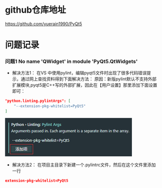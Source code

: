 # github仓库地址
https://github.com/yuerain1990/PyQt5

# 问题记录

### 问题1 No name 'QWidget' in module 'PyQt5.QtWidgets'

- 解决方法1：
在VS 中使用pylint，编辑pyqt5文件时出现了很多代码错误提示，通过网上查找资料得到下面解决方法：
原因：新版pylint默认不支持外部扩展模块,pyqt5是C++写的外部扩展，因此在【用户设置】那里添加下面设置即可：

```json
"python.linting.pylintArgs": [
	"--extension-pkg-whitelist=PyQt5"
]
```

![FAQ editor.md](./FAQ1.png "FAQ editor.md")

- 解决方法2：
在项目主目录下新建一个.pylintrc文件，然后在这个文件里添加一行

```json
extension-pkg-whitelist=PyQt5
```
